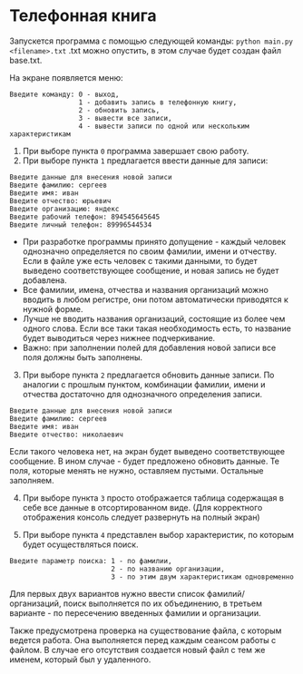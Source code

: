 # Телефонная книга

Запускется программа с помощью следующей команды:
`python main.py <filename>.txt`
<filename>.txt можно опустить, в этом случае будет создан файл base.txt.

На экране появляется меню:
```
Введите команду: 0 - выход,
                 1 - добавить запись в телефонную книгу,
                 2 - обновить запись,
                 3 - вывести все записи,
                 4 - вывести записи по одной или нескольким характеристикам
```

1) При выборе пункта `0` программа завершает свою работу.
2) При выборе пункта `1` предлагается ввести данные для записи:
```
Введите данные для внесения новой записи
Введите фамилию: сергеев
Введите имя: иван
Введите отчество: юрьевич
Введите организацию: яндекс
Введите рабочий телефон: 894545645645
Введите личный телефон: 89996544534
```
* При разработке программы принято допущение - каждый человек однозначно определяется по своим фамилии, имени и отчеству. Если в файле уже есть человек с такими данными, то будет выведено соответствующее сообщение, и новая запись не будет добавлена.
* Все фамилии, имена, отчества и названия организаций можно вводить в любом регистре, они потом автоматически приводятся к нужной форме.
* Лучше не вводить названия организаций, состоящие из более чем одного слова. Если все таки такая необходимость есть, то название будет выводиться через нижнее подчеркивание.
* Важно: при заполнении полей для добавления новой записи все поля должны быть заполнены.

3) При выборе пункта `2` предлагается обновить данные записи. По аналогии с прошлым пунктом, комбинации фамилии, имени и отчества достаточно для однозначного определения записи.
```
Введите данные для внесения новой записи
Введите фамилию: сергеев
Введите имя: иван
Введите отчество: николаевич
```
Если такого человека нет, на экран будет выведено соответствующее сообщение. В ином случае - будет предложено обновить данные. Те поля, которые менять не нужно, оставляем пустыми. Остальные заполняем.

4) При выборе пункта `3` просто отображается таблица содержащая в себе все данные в отсортированном виде. (Для корректного отображения консоль следует развернуть на полный экран)

5) При выборе пункта `4` представлен выбор характеристик, по которым будет осуществляться поиск.
```
Введите параметр поиска: 1 - по фамилии,
                         2 - по названию организации,
                         3 - по этим двум характеристикам одновременно
```
Для первых двух вариантов нужно ввести список фамилий/организаций, поиск выполняется по их объединению, в третьем варианте - по пересечению введенных фамилии и организации.

Также предусмотрена проверка на существование файла, с которым ведется работа. Она выполняется перед каждым сеансом работы с файлом. В случае его отсутствия создается новый файл с тем же именем, который был у удаленного.
